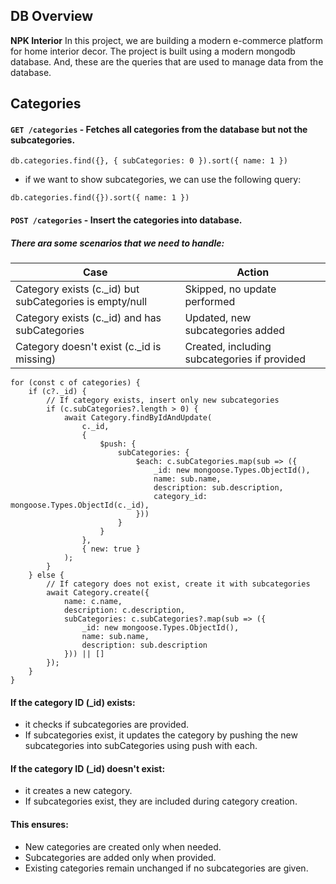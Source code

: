 ## DB Overview
**NPK Interior** In this project, we are building a modern e-commerce platform for home interior decor. The project is built using a modern mongodb database. And, these are the queries that are used to manage data from the database.

## Categories
#### `GET /categories` - Fetches all categories from the database but not the subcategories.
```
db.categories.find({}, { subCategories: 0 }).sort({ name: 1 })
```
- if we want to show subcategories, we can use the following query:
```
db.categories.find({}).sort({ name: 1 })
```
#### `POST /categories` - Insert the categories into database.

##### There ara some scenarios that we need to handle:

| Case          | Action  |
|---------------|---------|
| Category exists (c._id) but subCategories is empty/null       | Skipped, no update performed |
| Category exists (c._id) and has subCategories	          | Updated, new subcategories added |
| Category doesn't exist (c._id is missing)	       |     Created, including subcategories if provided    |          

```
for (const c of categories) {
    if (c?._id) {
        // If category exists, insert only new subcategories
        if (c.subCategories?.length > 0) {
            await Category.findByIdAndUpdate(
                c._id,
                { 
                    $push: { 
                        subCategories: { 
                            $each: c.subCategories.map(sub => ({
                                _id: new mongoose.Types.ObjectId(),
                                name: sub.name,
                                description: sub.description,
                                category_id: mongoose.Types.ObjectId(c._id),
                            }))
                        }
                    }
                },
                { new: true }
            );
        }
    } else {
        // If category does not exist, create it with subcategories
        await Category.create({
            name: c.name,
            description: c.description,
            subCategories: c.subCategories?.map(sub => ({
                _id: new mongoose.Types.ObjectId(),
                name: sub.name,
                description: sub.description
            })) || []
        });
    }
}

```
 #### If the category ID (_id) exists:
  * it checks if subcategories are provided.
  * If subcategories exist, it updates the category by pushing the new subcategories into subCategories using push with each.


#### If the category ID (_id) doesn't exist:
  * it creates a new category.
  * If subcategories exist, they are included during category creation.


#### This ensures:
  * New categories are created only when needed.
  * Subcategories are added only when provided.
  * Existing categories remain unchanged if no subcategories are given.
